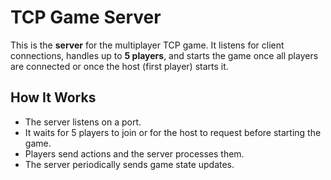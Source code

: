 # TCP Game Server

This is the **server** for the multiplayer TCP game. It listens for client connections, handles up to **5 players**, and starts the game once all players are connected or once the host (first player) starts it.

## How It Works
- The server listens on a port.
- It waits for 5 players to join or for the host to request before starting the game.
- Players send actions and the server processes them.
- The server periodically sends game state updates.
